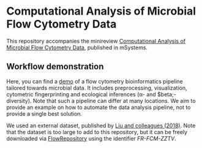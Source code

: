 # Computational Analysis of Microbial Flow Cytometry Data

This repository accompanies the minireview [Computational Analysis of Microbial Flow Cytometry Data](https://msystems.asm.org/content/6/1/e00895-20), published in mSystems. 

## Workflow demonstration

Here,  you can find a [demo](https://github.com/rprops/MSys_FCMreview/blob/master/Demo.html) of a flow cytometry bioinformatics pipeline tailored towards microbial data. It includes preprocessing, visualization, cytometric fingerprinting and ecological inferences (&alpha;- and $beta;-diversity). Note that such a pipeline can differ at many locations. We aim to provide an example on how to automate the data analysis pipeline, not to provide a single best solution. 

We used an external dataset, published by [Liu and colleagues (2018)](https://msphere.asm.org/content/3/1/e00564-17). Note that the dataset is too large to add to this repository, but it can be freely downloaded via [FlowRepository](http://flowrepository.org/FR-FCM-ZZTV) using the identifier _FR-FCM-ZZTV_. 
